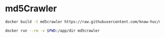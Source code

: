 # md5Crawler

```sh
docker build -t md5crawler https://raw.githubusercontent.com/knaw-huc/md5Crawler/main/Dockerfile
```

```sh
docker run --rm -v $PWD:/app/dir md5crawler
```